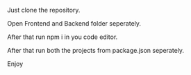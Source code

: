 Just clone the repository.

Open Frontend and Backend folder seperately.

After that run npm i in you code editor.

After that run both the projects from package.json seperately.

Enjoy
